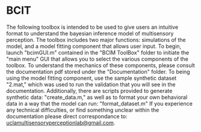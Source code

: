 # BCIT
The following toolbox is intended to be used to give users an intuitive format to understand the bayesian inference model of multisensory perception. The toolbox includes two major functions: simulations of the model, and a model fitting component that allows user input.
To begin, launch "bcimGUI.m" contained in the "BCIM ToolBox" folder to initiate the "main menu" GUI that allows you to select the various components of the toolbox. To understand the mechanics of these components, please consult the documentation pdf stored under the "Documentation" folder.
To being using the model fitting component, use the sample synthetic dataset "2.mat," which was used to run the validation that you will see in the documentation. Additionally, there are scripts provided to generate synthetic data: "create_data.m," as well as to format your own behavioral data in a way that the model can run: "format_dataset.m"
If you experience any technical difficulties, or find something unclear within the documentation please direct correspondance to: uclamultisensoryperceptionlab@gmail.com.
